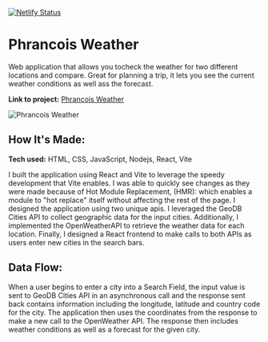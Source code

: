 [![Netlify Status](https://api.netlify.com/api/v1/badges/f25e1cd6-3e4e-4641-85bf-c81f7962772f/deploy-status)](https://app.netlify.com/sites/phrancoisweather/deploys)

# Phrancois Weather

Web application that allows you tocheck the weather for two different locations and compare. Great for planning a trip, it lets you see the current weather conditions as well ass the forecast.

**Link to project:** [Phrancois Weather](https://phrancoisweather.netlify.app/)

![Phrancois Weather](https://ronthetech.github.io/image-repo/phrancois-forecast/1.png)

## How It's Made:

**Tech used:** HTML, CSS, JavaScript, Nodejs, React, Vite

I built the application using React and Vite to leverage the speedy development that Vite enables. I was able to quickly see changes as they were made because of Hot Module Replacement, (HMR): which enables a module to "hot replace" itself without affecting the rest of the page.
I designed the application using two unique apis. I leveraged the GeoDB Cities API to collect geographic data for the input cities. Additionally, I implemented the OpenWeatherAPI to retrieve the weather data for each location. Finally, I designed a React frontend to make calls to both APIs as users enter new cities in the search bars.

## Data Flow:

When a user begins to enter a city into a Search Field, the input value is sent to GeoDB Cities API in an asynchronous call and the response sent back contains information including the longitude, latitude and country code for the city. The application then uses the coordinates from the response to make a new call to the OpenWeather API. The response then includes weather conditions as well as a forecast for the given city.

<!-- ## Optimizations
*(optional)*

You don't have to include this section but interviewers *love* that you can not only deliver a final product that looks great but also functions efficiently. Did you write something then refactor it later and the result was 5x faster than the original implementation? Did you cache your assets? Things that you write in this section are **GREAT** to bring up in interviews and you can use this section as reference when studying for technical interviews! -->
